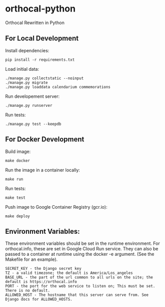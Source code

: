 # orthocal-python
Orthocal Rewritten in Python

## For Local Development

Install dependencies:

	pip install -r requirements.txt

Load initial data:

	./manage.py collectstatic --noinput
	./manage.py migrate
	./manage.py loaddata calendarium commemorations

Run developement server:

	./manage.py runserver

Run tests:

	./manage.py test --keepdb

## For Docker Development

Build image:

	make docker

Run the image in a container locally:

	make run

Run tests:

	make test

Push image to Google Container Registry (gcr.io):

	make deploy

## Environment Variables:

These environment variables should be set in the runtime environment.
For orthocal.info, these are set in Google Cloud Run service. They can
also be passed to a container at runtime using the docker -e argument.
(See the Makefile for an example).

	SECRET_KEY - the Django secret key
	TZ - a valid timezone; the default is America/Los_angeles
	BASE_URL - the part of the url common to all urls on the site; the default is https://orthocal.info
	PORT - the port for the web service to listen on; This must be set. There is no default.
	ALLOWED_HOST - The hostname that this server can serve from. See Django docs for ALLOWED_HOSTS.
